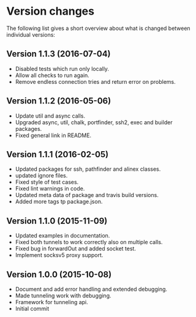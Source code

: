 Version changes
=================================================

The following list gives a short overview about what is changed between
individual versions:

Version 1.1.3 (2016-07-04)
-------------------------------------------------
- Disabled tests which run only locally.
- Allow all checks to run again.
- Remove endless connection tries and return error on problems.

Version 1.1.2 (2016-05-06)
-------------------------------------------------
- Update util and async calls.
- Upgraded async, util, chalk, portfinder, ssh2, exec and builder packages.
- Fixed general link in README.

Version 1.1.1 (2016-02-05)
-------------------------------------------------
- Updated packages for ssh, pathfinder and alinex classes.
- updated ignore files.
- Fixed style of test cases.
- Fixed lint warnings in code.
- Updated meta data of package and travis build versions.
- Added more tags tp package.json.

Version 1.1.0 (2015-11-09)
-------------------------------------------------
- Updated examples in documentation.
- Fixed both tunnels to work correctly also on multiple calls.
- Fixed bug in forwardOut and added socket test.
- Implement socksv5 proxy support.

Version 1.0.0 (2015-10-08)
-------------------------------------------------
- Document and add error handling and extended debugging.
- Made tunneling work with debugging.
- Framework for tunneling api.
- Initial commit

